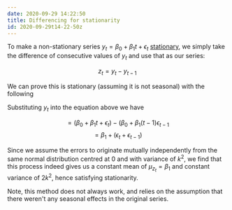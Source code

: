 ```yaml
---
date: 2020-09-29 14:22:50
title: Differencing for stationarity 
id: 2020-09-29t14-22-50z
---
```


To make a non-stationary series $y_t = \beta_0 + \beta_1 t + \epsilon_t$
[stationary](./2020-09-29t13-59-43z.md), we simply take the difference of
consecutive values of $y_t$ and use that as our series:

$$
z_t = y_t - y_{t-1}
$$

We can prove this is stationary (assuming it is not seasonal) with the
following

Substituting $y_t$ into the equation above we have

$$
= (\beta_0 + \beta_1 t + \epsilon_t) - (\beta_0 + \beta_1(t - 1)
 \epsilon_{t-1}
$$
$$
= \beta_1 + (\epsilon_t + \epsilon_{t-1})
$$

Since we assume the errors to originate mutually independently from the same
normal distribution centred at 0 and with variance of $k^2$, we find that this
process indeed gives us a constant mean of $\mu_{z_t} = \beta_1$ and constant
variance of $2k^2$, hence satisfying stationarity.

Note, this method does not always work, and relies on the assumption that there
weren't any seasonal effects in the original series.
